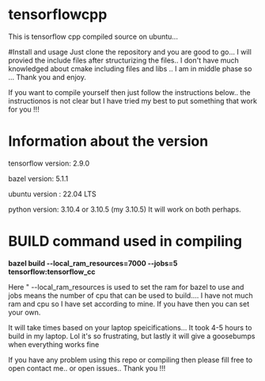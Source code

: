 # tensorflowcpp
This is tensorflow cpp compiled source on ubuntu...

#Install and usage 
Just clone the repository and you are good to go... I will provied the include files after structurizing the files.. I don't have 
much knowledged about cmake including files and libs .. I am in middle phase so ... Thank you and enjoy.

If you want to compile yourself then just follow the instructions below..
the instructionos is not clear but I have tried my best to put something that work for you !!!

# Information about the version 

tensorflow version: 2.9.0

bazel version: 5.1.1

ubuntu version : 22.04 LTS

python version: 3.10.4 or 3.10.5 (my 3.10.5) It will work on both perhaps.

# BUILD command used in compiling 
 <b>bazel build --local_ram_resources=7000 --jobs=5 tensorflow:tensorflow_cc</b>

Here " --local_ram_resources is used to set the ram for bazel to use and jobs means the number of cpu that can be used to build....
I have not much ram and cpu so I have set according to mine. If you have then you can set your own.

It will take times based on your laptop speicifications... It took 4-5 hours to build in my laptop. Lol it's so frustrating, but lastly it will 
give a goosebumps when everything works fine 


If you have any problem using this repo or compiling then please fill free to open contact me.. or open issues.. Thank you !!!
